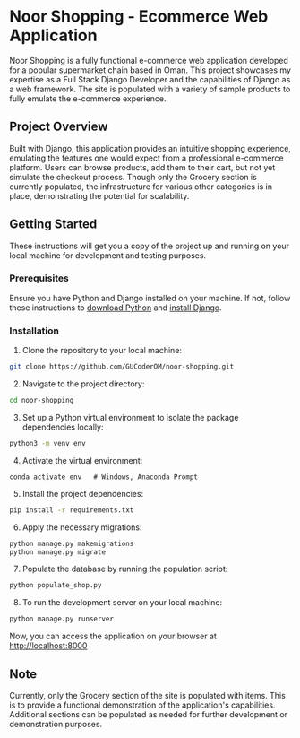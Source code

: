 # Noor Shopping - Ecommerce Web Application

Noor Shopping is a fully functional e-commerce web application developed for a popular supermarket chain based in Oman. This project showcases my expertise as a Full Stack Django Developer and the capabilities of Django as a web framework. The site is populated with a variety of sample products to fully emulate the e-commerce experience.

## Project Overview

Built with Django, this application provides an intuitive shopping experience, emulating the features one would expect from a professional e-commerce platform. Users can browse products, add them to their cart, but not yet simulate the checkout process. Though only the Grocery section is currently populated, the infrastructure for various other categories is in place, demonstrating the potential for scalability.

## Getting Started

These instructions will get you a copy of the project up and running on your local machine for development and testing purposes.

### Prerequisites

Ensure you have Python and Django installed on your machine. If not, follow these instructions to [download Python](https://www.python.org/downloads/) and [install Django](https://docs.djangoproject.com/en/stable/intro/install/).

### Installation

1. Clone the repository to your local machine:
```bash
git clone https://github.com/GUCoderOM/noor-shopping.git
```

2. Navigate to the project directory:
```bash
cd noor-shopping
```

3. Set up a Python virtual environment to isolate the package dependencies locally:
```bash
python3 -m venv env
```

4. Activate the virtual environment:
```
conda activate env   # Windows, Anaconda Prompt
```

5. Install the project dependencies:
```bash
pip install -r requirements.txt
```

6. Apply the necessary migrations:
```bash
python manage.py makemigrations
python manage.py migrate
```

7. Populate the database by running the population script:
```bash
python populate_shop.py
```

8. To run the development server on your local machine:
```bash
python manage.py runserver
```

Now, you can access the application on your browser at [http://localhost:8000](http://127.0.0.1:8000/)

## Note

Currently, only the Grocery section of the site is populated with items. This is to provide a functional demonstration of the application's capabilities. Additional sections can be populated as needed for further development or demonstration purposes.
